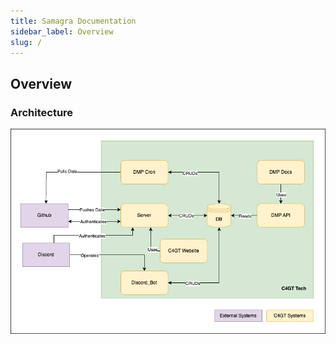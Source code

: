 ```yaml
---
title: Samagra Documentation
sidebar_label: Overview
slug: /
---
```


<head>
  <title>C4GT Docs</title>
  <meta
    name="description"
    content="Documentation of the C4GT Tech Products"
  />

  <meta property="og:url" content="https://c4gt-docs.netlify.app/" />
</head>

## Overview

### Architecture
![Sample zoomable image](.assets/C4GT-Architecture.png)

